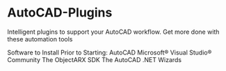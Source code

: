 # AutoCAD-Plugins
Intelligent plugins to support your AutoCAD workflow.  Get more done with these automation tools


Software to Install Prior to Starting: 
AutoCAD
Microsoft® Visual Studio® Community 
The ObjectARX SDK
The AutoCAD .NET Wizards
